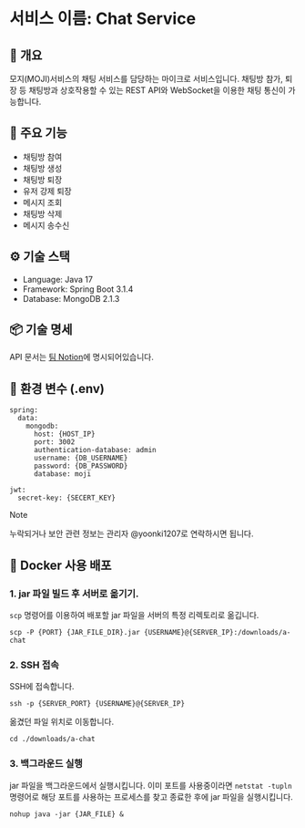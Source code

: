 # 서비스 이름: Chat Service

## 📌 개요
모지(MOJI)서비스의 채팅 서비스를 담당하는 마이크로 서비스입니다. 채팅방 참가, 퇴장 등 채팅방과 상호작용할 수 있는 REST API와 WebSocket을 이용한 채팅 통신이 가능합니다.

## 🚀 주요 기능
- 채팅방 참여
- 채팅방 생성
- 채팅방 퇴장
- 유저 강제 퇴장
- 메시지 조회
- 채팅방 삭제
- 메시지 송수신

## ⚙️ 기술 스택
- Language: Java 17
- Framework: Spring Boot 3.1.4
- Database: MongoDB 2.1.3

## 📦 기술 명세
API 문서는 [팀 Notion](https://www.notion.so/yoonki1207/MOJI-API-1e5a3b67e4c9807b91b3c99996fc9342?pvs=4)에 명시되어있습니다.

## 📄 환경 변수 (.env)
```
spring:
  data:
    mongodb:
      host: {HOST_IP}
      port: 3002
      authentication-database: admin
      username: {DB_USERNAME}
      password: {DB_PASSWORD}
      database: moji

jwt:
  secret-key: {SECERT_KEY}
```

> [!NOTE]
> 누락되거나 보안 관련 정보는 관리자 @yoonki1207로 연락하시면 됩니다.

## 🐳 Docker 사용 배포
### 1. jar 파일 빌드 후 서버로 옮기기.
`scp` 명령어를 이용하여 배포할 jar 파일을 서버의 특정 리렉토리로 옮깁니다.
```
scp -P {PORT} {JAR_FILE_DIR}.jar {USERNAME}@{SERVER_IP}:/downloads/a-chat
```

### 2. SSH 접속
SSH에 접속합니다.
```
ssh -p {SERVER_PORT} {USERNAME}@{SERVER_IP}
```
옮겼던 파일 위치로 이동합니다.
```
cd ./downloads/a-chat
```

### 3. 백그라운드 실행
jar 파일을 백그라운드에서 실행시킵니다.
이미 포트를 사용중이라면 `netstat -tupln` 명령어로 해당 포트를 사용하는 프로세스를 찾고 종료한 후에 jar 파일을  실행시킵니다.
```
nohup java -jar {JAR_FILE} &
```

